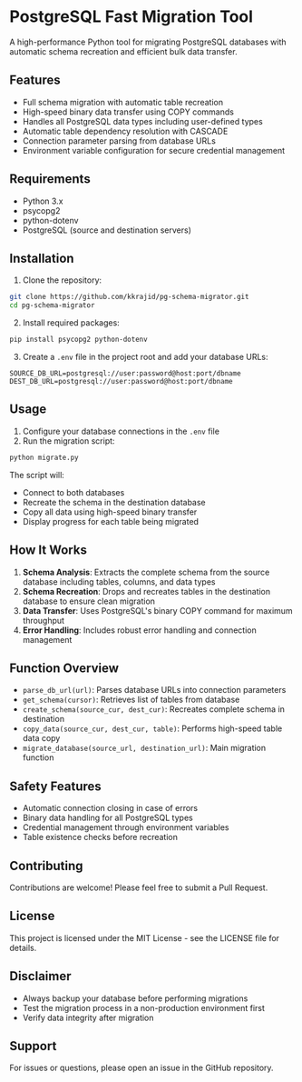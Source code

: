 # PostgreSQL Fast Migration Tool

A high-performance Python tool for migrating PostgreSQL databases with automatic schema recreation and efficient bulk data transfer.

## Features

- Full schema migration with automatic table recreation
- High-speed binary data transfer using COPY commands
- Handles all PostgreSQL data types including user-defined types
- Automatic table dependency resolution with CASCADE
- Connection parameter parsing from database URLs
- Environment variable configuration for secure credential management

## Requirements

- Python 3.x
- psycopg2
- python-dotenv
- PostgreSQL (source and destination servers)

## Installation

1. Clone the repository:
```bash
git clone https://github.com/kkrajid/pg-schema-migrator.git
cd pg-schema-migrator
```

2. Install required packages:
```bash
pip install psycopg2 python-dotenv
```

3. Create a `.env` file in the project root and add your database URLs:
```env
SOURCE_DB_URL=postgresql://user:password@host:port/dbname
DEST_DB_URL=postgresql://user:password@host:port/dbname
```

## Usage

1. Configure your database connections in the `.env` file
2. Run the migration script:
```bash
python migrate.py
```

The script will:
- Connect to both databases
- Recreate the schema in the destination database
- Copy all data using high-speed binary transfer
- Display progress for each table being migrated

## How It Works

1. **Schema Analysis**: Extracts the complete schema from the source database including tables, columns, and data types
2. **Schema Recreation**: Drops and recreates tables in the destination database to ensure clean migration
3. **Data Transfer**: Uses PostgreSQL's binary COPY command for maximum throughput
4. **Error Handling**: Includes robust error handling and connection management

## Function Overview

- `parse_db_url(url)`: Parses database URLs into connection parameters
- `get_schema(cursor)`: Retrieves list of tables from database
- `create_schema(source_cur, dest_cur)`: Recreates complete schema in destination
- `copy_data(source_cur, dest_cur, table)`: Performs high-speed table data copy
- `migrate_database(source_url, destination_url)`: Main migration function

## Safety Features

- Automatic connection closing in case of errors
- Binary data handling for all PostgreSQL types
- Credential management through environment variables
- Table existence checks before recreation

## Contributing

Contributions are welcome! Please feel free to submit a Pull Request.

## License

This project is licensed under the MIT License - see the LICENSE file for details.

## Disclaimer

- Always backup your database before performing migrations
- Test the migration process in a non-production environment first
- Verify data integrity after migration

## Support

For issues or questions, please open an issue in the GitHub repository.
